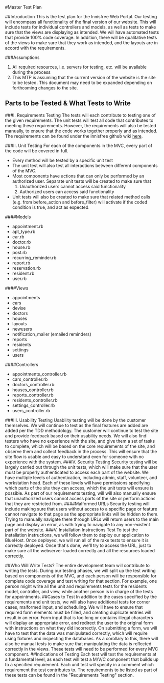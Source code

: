#Master Test Plan

##Introduction
This is the test plan for the Innisfree Web Portal. Our testing will encompass all functionality of the final version of our website. This will include tests for individual controllers and models, as well as tests to make sure that the views are displaying as intended. We will have automated tests that provide 100% code coverage. In addition, there will be qualitative tests of the views to make sure that they work as intended, and the layouts are in accord with the requirements.

###Assumptions
1. All required resources, i.e. servers for testing, etc. will be available during the process
2. This MTP is assuming that the current version of the website is the site to be tested. This document may need to be expanded depending on forthcoming changes to the site.

## Parts to be Tested & What Tests to Write

###I. Requirements Testing
The tests will each contribute to testing one of the given requirements. The unit tests will test all code that contributes to meeting these requirements. However, the requirements will also be tested manually, to ensure that the code works together properly and as intended. The requirements can be found under the innisfree github wiki [here](https://github.com/uva-slp/innisfree/wiki/Requirements-Doc "Requirements Doc").

###II. Unit Testing
For each of the components in the MVC, every part of the code will be covered in full.

- Every method will be tested by a specific unit test
- The unit test will also test all interactions between different components of the MVC.
- Most components have actions that can only be performed by an authorized user. Separate unit tests will be created to make sure that
	1. Unauthorized users cannot access said functionality
	2. Authorized users can access said functionality
- Unit tests will also be created to make sure that related method calls (e.g. from before\_action and before\_filter) will activate if the coded condition is true, and act as expected.

####Models
 - appointment.rb
 - apt_type.rb
 - car.rb
 - doctor.rb
 - house.rb
 - post.rb
 - recurring_reminder.rb
 - report.rb
 - reservation.rb
 - resident.rb
 - user.rb

####Views
- appointments
- cars
- devise
- doctors
- houses
- layouts
- newusers
- notification_mailer (emailed reminders)
- reports
- residents
- settings
- users

####Controllers
- appointments_controller.rb
- cars_controller.rb
- doctors_controller.rb
- houses_controller.rb
- reports_controller.rb
- residents_controller.rb
- settings_controller.rb
- users_controller.rb

###III. Usability Testing
Usability testing will be done by the customer themselves. We will continue to test as the final features are added are added per the TDD methodology. The customer will continue to test the site and provide feedback based on their usability needs. We will also find testers who have no experience with the site, and give them a set of tasks to complete, which will be based on the core requirements of the site, and observe them and collect feedback in the process. This will ensure that the site flow is usable and easy to understand even for someone with no experience with the system.
###IV. Security Testing
Security testing will be largely carried out through the unit tests, which will make sure that the user must be properly authenticated to access each part of the website. We have multiple levels of authentication, including admin, staff, volunteer, and workstation head. Each of these levels will have permissions specifying which parts of the site they can access, which the unit tests will ensure is possible. As part of our requirements testing, will will also manually ensure that unauthorized users cannot access parts of the site or perform actions that they are restricted from.
####Malformed URLs
Security testing will include making sure that users without access to a specific page or feature cannot navigate to that page as the appropriate links will be hidden to them. Trying to manually navigate there through URLs will return users to the main page and display an error, as with trying to navigate to any non-existent part of the website.
###V. Installation Instructions Test
To test the installation instructions, we will follow them to deploy our application to BlueHost. Once deployed, we will run all of the rake tests to ensure it is correctly deployed. Once that's done, we'll try to access the URL, just to make sure all the webserver loaded correctly and all the resources loaded correctly.

##Who Will Write Tests?
The entire development team will contribute to writing the tests. During our testing phases, we will split up the test writing based on components of the MVC, and each person will be responsible for complete code coverage and test writing for that section. For example, one person might write all the unit and requirements tests for the residents model, controller, and view, while another person is in charge of the tests for appointments.
##Cases to Test
In addition to the cases specified by the requirements and unit tests, we will also have additional tests for corner cases, malformed input, and scheduling. We will have to ensure that required form elements must be filled, and creating duplicate entries will result in an error. Form input that is too long or contains illegal characters will display an appropriate error, and redirect the user to the original form with instructions on what they did incorrectly. On submitting a form, we will have to test that the data was manipulated correctly, which will require using fixtures and inspecting the databases. As a corollary to this, there will also be manual tests to make sure that manipulating the data is reflected correctly in the views. These tests will need to be performed for every MVC component.
##Indications of Testing
Each test will test the requirements at a fundamental level, as each test will test a M/V/C component that builds up to a specified requirement. Each unit test will specify in a comment which requirement the test contributes to. The requirements to be listed as part of these tests can be found in the "Requirements Testing" section.
